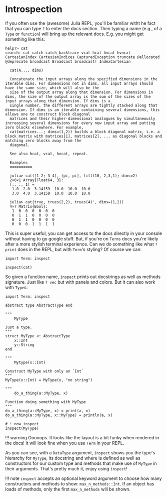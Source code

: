 # Introspection

If you often use the (awesome) Julia REPL, you'll be familiar witht he fact that you can type `?` to enter the docs section. Then typing a name (e.g., of a `Type` or `function`) will bring up the relevant docs.
E.g. you might get something like this:

```
help?> cat
search: cat catch catch_backtrace vcat hcat hvcat hvncat CartesianIndex CartesianIndices CapturedException truncate @allocated @deprecate broadcast Broadcast broadcast! IndexCartesian

  cat(A...; dims)

  Concatenate the input arrays along the specified dimensions in the iterable dims. For dimensions not in dims, all input arrays should have the same size, which will also be the
  size of the output array along that dimension. For dimensions in dims, the size of the output array is the sum of the sizes of the input arrays along that dimension. If dims is a
  single number, the different arrays are tightly stacked along that dimension. If dims is an iterable containing several dimensions, this allows one to construct block diagonal
  matrices and their higher-dimensional analogues by simultaneously increasing several dimensions for every new input array and putting zero blocks elsewhere. For example,
  cat(matrices...; dims=(1,2)) builds a block diagonal matrix, i.e. a block matrix with matrices[1], matrices[2], ... as diagonal blocks and matching zero blocks away from the
  diagonal.

  See also hcat, vcat, hvcat, repeat.

  Examples
  ≡≡≡≡≡≡≡≡≡≡

  julia> cat([1 2; 3 4], [pi, pi], fill(10, 2,3,1); dims=2)
  2×6×1 Array{Float64, 3}:
  [:, :, 1] =
   1.0  2.0  3.14159  10.0  10.0  10.0
   3.0  4.0  3.14159  10.0  10.0  10.0
  
  julia> cat(true, trues(2,2), trues(4)', dims=(1,2))
  4×7 Matrix{Bool}:
   1  0  0  0  0  0  0
   0  1  1  0  0  0  0
   0  1  1  0  0  0  0
   0  0  0  1  1  1  1
```

This is super useful, you can get access to the docs directly in your console without having to go google stuff. But, if you're on `Terms` docs you're likely after a more stylish terminal experience. Can we do something like what `? print` does in the REPL, but with `Term`'s styling? Of course we can:

```@inspect
import Term: inspect

inspect(cat)
```

So given a function name, `inspect` prints out docstrings as well as methods signature. Just like `? vec` but with panels and colors. But it can also work with `Type`s:

```@example
import Term: inspect

abstract type AbstractType end

"""
    MyType

Just a type.
"""
struct MyType <: AbstractType
    x::Int
    y::String
end

"""
    Mytype(x::Int)

Construct MyType with only an `Int`
"""
MyType(x::Int) = MyType(x, "no string")

"""
    do_a_thing(a::MyType, x)

Function doing something with MyType
"""
do_a_thing(a::MyType, x) = print(a, x)
do_a_thing(a::MyType, x::MyType) = println(a, x)

# ! now inspect
inspect(MyType)
```

!!! warning
    Ooooops. It looks like the layout is a bit funky when rendered in the docs! It will look fine when you use `Term` in your REPL.

As you can see, with a `DataType` argument, `inspect` shows you the type's hierarchy for `MyType`, its docstring and where is defined as well as constructors for our custom type and methods that make use of `MyType` in their arguments. That's pretty much it, enjoy using `inspect`!


!!! note
    `inspect` accepts an optional keyword argument to choose how many constructors and methods to show: `max_n_methods::Int`. If an object has loads of methods, only the first `max_n_methods` will be shown.

